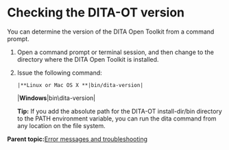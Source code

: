 # Checking the DITA-OT version

You can determine the version of the DITA Open Toolkit from a command prompt.

1.  Open a command prompt or terminal session, and then change to the directory where the DITA Open Toolkit is installed.
2.  Issue the following command:

        |**Linux or Mac OS X **|bin/dita-version|
    |**Windows**|bin\\dita-version|

    **Tip:** If you add the absolute path for the DITA-OT install-dir/bin directory to the PATH environment variable, you can run the dita command from any location on the file system.


**Parent topic:**[Error messages and troubleshooting](../user-guide/troubleshooting-overview.md)

